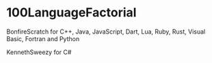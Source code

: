# 100LanguageFactorial
BonfireScratch for C++, Java, JavaScript, Dart, Lua, Ruby, Rust, Visual Basic, Fortran and Python

KennethSweezy for C#
